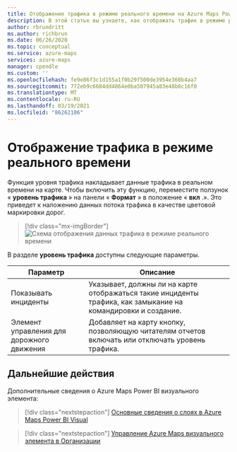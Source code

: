 ```yaml
---
title: Отображение трафика в режиме реального времени на Azure Maps Power BI Visual | Карты Microsoft Azure
description: В этой статье вы узнаете, как отображать трафик в режиме реального времени на визуальном элементе Microsoft Azure Maps для Power BI.
author: rbrundritt
ms.author: richbrun
ms.date: 06/26/2020
ms.topic: conceptual
ms.service: azure-maps
services: azure-maps
manager: cpendle
ms.custom: ''
ms.openlocfilehash: fe9e86f3c1d155a1f0b29f500de3954e360b4aa7
ms.sourcegitcommit: 772eb9c6684dd4864e0ba507945a83e48b8c16f0
ms.translationtype: MT
ms.contentlocale: ru-RU
ms.lasthandoff: 03/19/2021
ms.locfileid: "86262106"
---
```

# <a name="show-real-time-traffic"></a>Отображение трафика в режиме реального времени

Функция уровня трафика накладывает данные трафика в реальном времени на карте. Чтобы включить эту функцию, переместите ползунок « **уровень трафика** » на панели « **Формат** » в положение « **вкл** .». Это приведет к наложению данных потока трафика в качестве цветовой маркировки дорог.

> [!div class="mx-imgBorder"]
> ![Схема отображения данных трафика в режиме реального времени](media/power-bi-visual/traffic-layer.png)

В разделе **уровень трафика** доступны следующие параметры.

| Параметр         | Описание    |
|-----------------|----------------|
| Показывать инциденты  | Указывает, должны ли на карте отображаться такие инциденты трафика, как замыкание на командировки и создание. |
| Элемент управления для дорожного движения | Добавляет на карту кнопку, позволяющую читателям отчетов включать или отключать уровень трафика.  |

## <a name="next-steps"></a>Дальнейшие действия

Дополнительные сведения о Azure Maps Power BI визуального элемента:

> [!div class="nextstepaction"]
> [Основные сведения о слоях в Azure Maps Power BI Visual](power-bi-visual-understanding-layers.md)

> [!div class="nextstepaction"]
> [Управление Azure Maps визуального элемента в Организации](power-bi-visual-manage-access.md)
